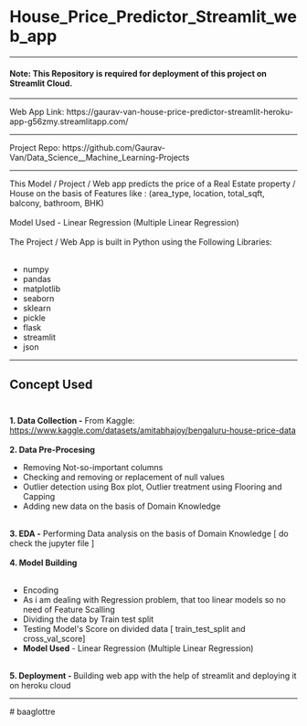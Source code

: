 # House_Price_Predictor_Streamlit_web_app
<hr>
<h4>Note: This Repository is required for deployment of this project on Streamlit Cloud.</h4>
<hr>
Web App Link: https://gaurav-van-house-price-predictor-streamlit-heroku-app-g56zmy.streamlitapp.com/
<hr>
Project Repo: https://github.com/Gaurav-Van/Data_Science__Machine_Learning-Projects
<hr>
This Model / Project / Web app predicts the price of a Real Estate property / House on the basis of Features like : (area_type, location, 
total_sqft, balcony, bathroom, BHK) 
</br></br>
Model Used - Linear Regression (Multiple Linear Regression)
</br></br>
The Project / Web App is built in Python using the Following Libraries:
</br></br>

 * numpy
 * pandas
 * matplotlib
 * seaborn
 * sklearn
 * pickle
 * flask
 * streamlit
 * json
<hr>

## Concept Used</br></br>
<b>1. Data Collection -</b> From Kaggle: https://www.kaggle.com/datasets/amitabhajoy/bengaluru-house-price-data<br><br>
<b>2. Data Pre-Procesing</b><br>
* Removing Not-so-important columns
* Checking and removing or replacement of null values
* Outlier detection using Box plot, Outlier treatment using Flooring and Capping 
* Adding new data on the basis of Domain Knowledge
<br>
<b>3. EDA -</b> Performing Data analysis on the basis of Domain Knowledge [ do check the jupyter file ] 
</br></br>
<b>4. Model Building</b><br><br>

* Encoding 
* As i am dealing with Regression problem, that too linear models so no need of Feature Scalling 
* Dividing the data by Train test split
* Testing Model's Score on divided data [ train_test_split and cross_val_score]
* <b>Model Used</b> - Linear Regression (Multiple Linear Regression)
</br></br>

<b>5. Deployment - </b> Building web app with the help of streamlit and deploying it on heroku cloud
<hr>
# baaglottre
